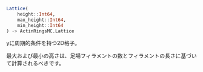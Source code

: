 ```julia
Lattice(
    height::Int64,
    max_height::Int64,
    min_height::Int64
) -> ActinRingsMC.Lattice

```

yに周期的条件を持つ2D格子。

最大および最小の高さは、足場フィラメントの数とフィラメントの長さに基づいて計算されるべきです。
